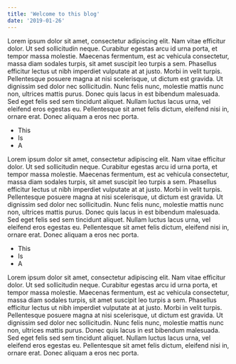 ```yaml
---
title: 'Welcome to this blog'
date: '2019-01-26'
---
```


Lorem ipsum dolor sit amet, consectetur adipiscing elit. Nam vitae efficitur dolor. Ut sed sollicitudin neque. Curabitur egestas arcu id urna porta, et tempor massa molestie. Maecenas fermentum, est ac vehicula consectetur, massa diam sodales turpis, sit amet suscipit leo turpis a sem. Phasellus efficitur lectus ut nibh imperdiet vulputate at at justo. Morbi in velit turpis. Pellentesque posuere magna at nisi scelerisque, ut dictum est gravida. Ut dignissim sed dolor nec sollicitudin. Nunc felis nunc, molestie mattis nunc non, ultrices mattis purus. Donec quis lacus in est bibendum malesuada. Sed eget felis sed sem tincidunt aliquet. Nullam luctus lacus urna, vel eleifend eros egestas eu. Pellentesque sit amet felis dictum, eleifend nisi in, ornare erat. Donec aliquam a eros nec porta. <!-- end -->

* This
* Is
* A

Lorem ipsum dolor sit amet, consectetur adipiscing elit. Nam vitae efficitur dolor. Ut sed sollicitudin neque. Curabitur egestas arcu id urna porta, et tempor massa molestie. Maecenas fermentum, est ac vehicula consectetur, massa diam sodales turpis, sit amet suscipit leo turpis a sem. Phasellus efficitur lectus ut nibh imperdiet vulputate at at justo. Morbi in velit turpis. Pellentesque posuere magna at nisi scelerisque, ut dictum est gravida. Ut dignissim sed dolor nec sollicitudin. Nunc felis nunc, molestie mattis nunc non, ultrices mattis purus. Donec quis lacus in est bibendum malesuada. Sed eget felis sed sem tincidunt aliquet. Nullam luctus lacus urna, vel eleifend eros egestas eu. Pellentesque sit amet felis dictum, eleifend nisi in, ornare erat. Donec aliquam a eros nec porta.

* This
* Is
* A

Lorem ipsum dolor sit amet, consectetur adipiscing elit. Nam vitae efficitur dolor. Ut sed sollicitudin neque. Curabitur egestas arcu id urna porta, et tempor massa molestie. Maecenas fermentum, est ac vehicula consectetur, massa diam sodales turpis, sit amet suscipit leo turpis a sem. Phasellus efficitur lectus ut nibh imperdiet vulputate at at justo. Morbi in velit turpis. Pellentesque posuere magna at nisi scelerisque, ut dictum est gravida. Ut dignissim sed dolor nec sollicitudin. Nunc felis nunc, molestie mattis nunc non, ultrices mattis purus. Donec quis lacus in est bibendum malesuada. Sed eget felis sed sem tincidunt aliquet. Nullam luctus lacus urna, vel eleifend eros egestas eu. Pellentesque sit amet felis dictum, eleifend nisi in, ornare erat. Donec aliquam a eros nec porta.
